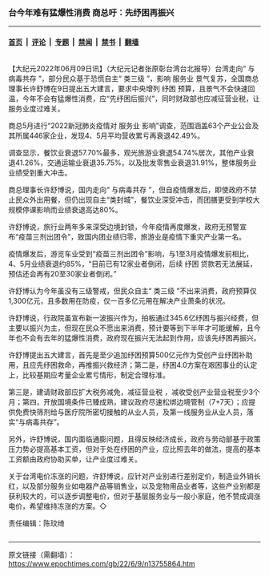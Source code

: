 ### 台今年难有猛爆性消费 商总吁：先纾困再振兴

---

#### [首页](../../../..?n13755864) &nbsp;|&nbsp; [评论](../../../../../epoch-comment?n13755864) &nbsp;|&nbsp; [专题](../../../../../epoch-special?n13755864) &nbsp;|&nbsp; [禁闻](../../../../../epoch-news?n13755864) &nbsp;|&nbsp; [禁书](../../../../../books?n13755864) &nbsp;|&nbsp; [翻墙](https://github.com/gfw-breaker/nogfw/blob/master/README.md?n13755864)


<div class="column" id="artbody" itemprop="articleBody">
 <!-- article content begin -->
 <p>
  【大纪元2022年06月09日讯】（大纪元记者张原彰台湾台北报导）台湾走向“
  <ok href="https://www.epochtimes.com/gb/tag/%E4%B8%8E%E7%97%85%E6%AF%92%E5%85%B1%E5%AD%98.html">
   与病毒共存
  </ok>
  ”，部分民众基于恐慌自主“
  <ok href="https://www.epochtimes.com/gb/tag/%E7%B1%BB%E4%B8%89%E7%BA%A7.html">
   类三级
  </ok>
  ”，影响
  <ok href="https://www.epochtimes.com/gb/tag/%E6%9C%8D%E5%8A%A1%E4%B8%9A.html">
   服务业
  </ok>
  景气复苏，全国商总理事长许舒博在9日提出五大建言，要求中央增列
  <ok href="https://www.epochtimes.com/gb/tag/%E7%BA%BE%E5%9B%B0.html">
   纾困
  </ok>
  预算，且景气不会快速回温，今年不会有猛爆性消费，应“先纾困后振兴”，同时财政部也应减征营业税，让服务业度过难关。
 </p>
 <p>
  商总5月进行“2022新冠肺炎疫情对
  <ok href="https://www.epochtimes.com/gb/tag/%E6%9C%8D%E5%8A%A1%E4%B8%9A.html">
   服务业
  </ok>
  影响”调查，范围涵盖63个产业公会及其所属446家企业，发现4、5月平均营收累亏再衰退42.49%。
 </p>
 <p>
  调查显示，餐饮业衰退57.70%最多，观光旅游业衰退54.74%居次，其他产业衰退41.26%，交通运输业衰退35.75%，以及批发零售业衰退31.91%，整体服务业业绩受到重大冲击。
 </p>
 <p>
  商总理事长许舒博说，国内走向“
  <ok href="https://www.epochtimes.com/gb/tag/%E4%B8%8E%E7%97%85%E6%AF%92%E5%85%B1%E5%AD%98.html">
   与病毒共存
  </ok>
  ”，但自疫情爆发后，即使政府不禁止民众外出用餐，但仍出现自主“类封城”，餐饮业深受冲击，而团膳更受到学校大规模停课影响而业绩衰退高达80%。
 </p>
 <p>
  许舒博说，旅行业两年多来深受边境封锁，今年疫情再度爆发，政府无预警宣布“疫苗三剂出团令”，致国内团业绩归零，旅游业是疫情下重灾产业第一名。
 </p>
 <p>
  疫情爆发后，游览车业受到“疫苗三剂出团令”影响，与1至3月疫情爆发前相比，4、5月业绩衰退约85%，“目前已有12家业者倒闭，后续
  <ok href="https://www.epochtimes.com/gb/tag/%E7%BA%BE%E5%9B%B0.html">
   纾困
  </ok>
  贷款若无法展延，预估还会再有20至30家业者倒闭。”
 </p>
 <p>
  许舒博认为今年虽没有三级警戒，但民众自主“
  <ok href="https://www.epochtimes.com/gb/tag/%E7%B1%BB%E4%B8%89%E7%BA%A7.html">
   类三级
  </ok>
  ”不出来消费，政府预算仅1,300亿元，且多数用在防疫，仅一百多亿元用在解决产业萧条的状况。
 </p>
 <p>
  许舒博说，行政院虽宣布新一波振兴作为，拍板通过345.6亿纾困与振兴经费，但主要以振兴为主，但现在民众不愿出来消费，预计要等到下半年才可能缓解，且今年也不会有去年的猛爆性消费，政府现在振兴无法起到作用，应该先纾困再振兴。
 </p>
 <p>
  许舒博提出五大建言，首先是至少追加纾困预算500亿元作为受创产业纾困补助用，且应先纾困救命，再推振兴救经济；第二是，纾困4.0方案在艰困事业的认定上，比较基期应考量企业累亏情形，制定合理标准。
 </p>
 <p>
  第三是，建请财政部应扩大税务减免，减征营业税 ，减收受创产业营业税至少3个月；第四，开放国境条件已臻成熟，建议政府尽速松绑边境管制（7+7天）；应提供免费快筛剂给与医疗院所密切接触的从业人员，及第一线服务业从业人员，落实“与病毒共存”。
 </p>
 <p>
  另外，许舒博说，国内面临通膨问题，且得反映经济成长，政府与劳动部基于政策压力势必提高基本工资，但对于处在纾困的产业，应比照去年的做法，提高的基本工资额由政府协助买单，让产业度过难关。
 </p>
 <p>
  关于台湾电价冻涨的问题，许舒博说，应针对产业别进行差别定价，制造业外销长红，以及部分服务业如电器产品等销售业，以及宠物用品业者等，这些产业别都是获利较大的，可以逐步调整电价，但对于基层服务业与一般小家庭，他不赞成调涨电价，希望维持冻涨的方案。◇
 </p>
 <p>
  责任编辑：陈玟绮
 </p>
 <!-- article content end -->
</div>


---

原文链接（需翻墙）：https://www.epochtimes.com/gb/22/6/9/n13755864.htm